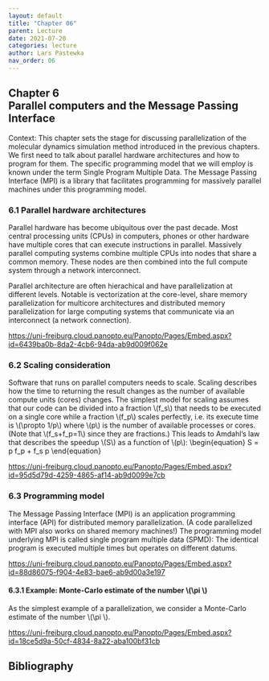 ```yaml
---
layout: default
title: "Chapter 06"
parent: Lecture
date: 2021-07-20
categories: lecture
author: Lars Pastewka
nav_order: 06
---
```


<h2 class='chapterHead'><span class='titlemark'>Chapter 6</span><br />
<a id='x1-10006'></a>Parallel computers and the Message Passing Interface</h2>
<div id='shaded*-1' class='framedenv'><!--  l. 3  -->
<p class='noindent'><span class='underline'><span class='cmbx-12'>Context:</span></span> This chapter sets the stage for discussing parallelization of the molecular dynamics simulation method introduced in the previous chapters. We first need to talk about parallel hardware architectures and how to program for them. The specific programming model that we will employ is known under the term <span class='cmti-12'>Single Program Multiple Data</span>. The Message Passing Interface (MPI) is a library that
facilitates programming for massively parallel machines under this programming model.</p>
</div>
<h3 class='sectionHead'><span class='titlemark'>6.1</span> <a id='x1-20006.1'></a>Parallel hardware architectures</h3>
<!--  l. 9  -->
<p class='noindent'>Parallel hardware has become ubiquitous over the past decade. Most central processing units (CPUs) in computers, phones or other hardware have multiple cores that can execute instructions in parallel. Massively parallel computing systems combine multiple CPUs into nodes that share a common memory. These nodes are then combined into the full compute system through a network interconnect.</p>
<!--  l. 11  -->
<p class='indent'>Parallel architecture are often hierachical and have parallelization at different levels. Notable is vectorization at the core-level, share memory parallelization for multicore architectures and distributed memory parallelization for large computing systems that communicate via an interconnect (a network connection).</p>
<!--  l. 13  -->
<p class='indent'><a href='https://uni-freiburg.cloud.panopto.eu/Panopto/Pages/Embed.aspx?id=6439ba0b-8da2-4cb6-94da-ab9d009f062e' class='url'><span class='cmtt-12'>https://uni-freiburg.cloud.panopto.eu/Panopto/Pages/Embed.aspx?id=6439ba0b-8da2-4cb6-94da-ab9d009f062e</span></a></p>
<!--  l. 15  -->
<p class='noindent'></p>
<h3 class='sectionHead'><span class='titlemark'>6.2</span> <a id='x1-30006.2'></a>Scaling consideration</h3>
<!--  l. 17  -->
<p class='noindent'>Software that runs on parallel computers needs to scale. Scaling describes how the time to returning the result changes as the number of available compute units (cores) changes. The simplest model for scaling assumes that our code can be divided into a fraction \(f_s\) that needs to be executed on a single core while a fraction \(f_p\) scales perfectly, i.e. its execute time is \(\propto 1/p\) where \(p\) is the number of available processes or cores. (Note that \(f_s+f_p=1\) since they
are fractions.) This leads to Amdahl’s law that describes the speedup \(S\) as a function of \(p\): \begin{equation} S = p f_p + f_s p \end{equation}</p>
<!--  l. 22  -->
<p class='indent'><a href='https://uni-freiburg.cloud.panopto.eu/Panopto/Pages/Embed.aspx?id=95d5d79d-4259-4865-af14-ab9d0099e7cb' class='url'><span class='cmtt-12'>https://uni-freiburg.cloud.panopto.eu/Panopto/Pages/Embed.aspx?id=95d5d79d-4259-4865-af14-ab9d0099e7cb</span></a></p>
<!--  l. 24  -->
<p class='noindent'></p>
<h3 class='sectionHead'><span class='titlemark'>6.3</span> <a id='x1-40006.3'></a>Programming model</h3>
<!--  l. 26  -->
<p class='noindent'>The Message Passing Interface (MPI) is an application programming interface (API) for distributed memory parallelization. (A code parallelized with MPI also works on shared memory machines!) The programming model underlying MPI is called single program multiple data (SPMD): The identical program is executed multiple times but operates on different datums.</p>
<!--  l. 28  -->
<p class='indent'><a href='https://uni-freiburg.cloud.panopto.eu/Panopto/Pages/Embed.aspx?id=88d86075-f904-4e83-bae6-ab9d00a3e197' class='url'><span class='cmtt-12'>https://uni-freiburg.cloud.panopto.eu/Panopto/Pages/Embed.aspx?id=88d86075-f904-4e83-bae6-ab9d00a3e197</span></a></p>
<!--  l. 30  -->
<p class='noindent'></p>
<h4 class='subsectionHead'><span class='titlemark'>6.3.1</span> <a id='x1-50006.3.1'></a>Example: Monte-Carlo estimate of the number \(\pi \)</h4>
<!--  l. 32  -->
<p class='noindent'>As the simplest example of a parallelization, we consider a Monte-Carlo estimate of the number \(\pi \).</p>
<!--  l. 34  -->
<p class='indent'><a href='https://uni-freiburg.cloud.panopto.eu/Panopto/Pages/Embed.aspx?id=18ce5d9a-50cf-4834-8a22-aba100bf31cb' class='url'><span class='cmtt-12'>https://uni-freiburg.cloud.panopto.eu/Panopto/Pages/Embed.aspx?id=18ce5d9a-50cf-4834-8a22-aba100bf31cb</span></a></p>
<h2 class='likechapterHead'><a id='x1-60006.3.1'></a>Bibliography</h2>
